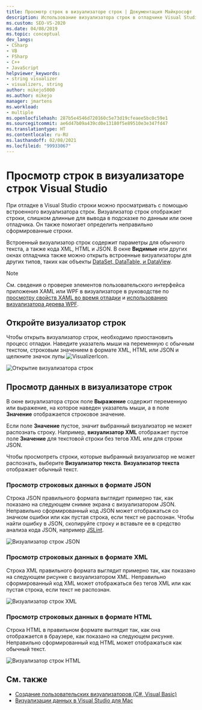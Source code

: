 ```yaml
---
title: Просмотр строк в визуализаторе строк | Документация Майкрософт
description: Использование визуализатора строк в отладчике Visual Studio для просмотра текстовых строк, а также кода XML, HTML и JSON. Вы можете просматривать и объекты других типов, в том числе DataSet и DataTable.
ms.custom: SEO-VS-2020
ms.date: 04/08/2019
ms.topic: conceptual
dev_langs:
- CSharp
- VB
- FSharp
- C++
- JavaScript
helpviewer_keywords:
- string visualizer
- visualizers, string
author: mikejo5000
ms.author: mikejo
manager: jmartens
ms.workload:
- multiple
ms.openlocfilehash: 287b5e4546d720160c5e73d19cfeaee5bc0c59e1
ms.sourcegitcommit: ae6d47b09a439cd0e13180f5e89510e3e347fd47
ms.translationtype: HT
ms.contentlocale: ru-RU
ms.lasthandoff: 02/08/2021
ms.locfileid: "99933067"
---
```

# <a name="view-strings-in-a-string-visualizer-in-visual-studio"></a>Просмотр строк в визуализаторе строк Visual Studio

При отладке в Visual Studio строки можно просматривать с помощью встроенного визуализатора строк. Визуализатор строк отображает строки, слишком длинные для вывода в подсказке по данным или окне отладчика. Он также помогает определить неправильно сформированные строки.

Встроенный визуализатор строк содержит параметры для обычного текста, а также кода XML, HTML и JSON. В окне **Видимые** или других окнах отладчика также можно открыть встроенные визуализаторы для других типов, таких как объекты [DataSet, DataTable, и DataView](../debugger/dataset-visualizer-dialog-box.md).

> [!NOTE]
> См. сведения о проверке элементов пользовательского интерфейса приложения XAML или WPF в визуализаторе в руководстве по [просмотру свойств XAML во время отладки](../xaml-tools/inspect-xaml-properties-while-debugging.md) и [использованию визуализатора дерева WPF](../debugger/how-to-use-the-wpf-tree-visualizer.md).

## <a name="open-a-string-visualizer"></a>Откройте визуализатор строк

Чтобы открыть визуализатор строк, необходимо приостановить процесс отладки. Наведите указатель мыши на переменную с обычным текстом, строковым значением в формате XML, HTML или JSON и щелкните значок лупы ![VisualizerIcon](../debugger/media/dbg-tips-visualizer-icon.png "Значок визуализатора").

![Открытие визуализатора строк](../debugger/media/dbg-tips-string-visualizers.png "Визуализатор простых строк")

## <a name="view-string-visualizer-data"></a>Просмотр данных в визуализаторе строк

В окне визуализатора строк поле **Выражение** содержит переменную или выражение, на которое наведен указатель мыши, а в поле **Значение** отображается строковое значение.

Если поле **Значение** пустое, значит выбранный визуализатор не может распознать строку. Например, **визуализатор XML** отображает пустое поле **Значение** для текстовой строки без тегов XML или для строки JSON.

Чтобы просмотреть строки, которые выбранный визуализатор не может распознать, выберите **Визуализатор текста**. **Визуализатор текста** отображает обычный текст.

### <a name="view-json-string-data"></a>Просмотр строковых данных в формате JSON

Строка JSON правильного формата выглядит примерно так, как показано на следующем снимке экрана с визуализатором JSON. Неправильно сформированный код JSON может отображаться со значком ошибки или как пустая строка, если текст не распознан. Чтобы найти ошибку в JSON, скопируйте строку и вставьте ее в средство анализа кода JSON, например [JSLint](https://www.jslint.com/).

![Визуализатор строк JSON](../debugger/media/dbg-tips-string-visualizer-json.png "Визуализатор строк JSON")

### <a name="view-xml-string-data"></a>Просмотр строковых данных в формате XML

Строка XML правильного формата выглядит примерно так, как показано на следующем рисунке с визуализатором XML. Неправильно сформированный код XML может отображаться без тегов XML или как пустая строка, если текст не распознан.

![Визуализатор строк XML](../debugger/media/dbg-string-visualizers-xml.png "Визуализатор строк XML")

### <a name="view-html-string-data"></a>Просмотр строковых данных в формате HTML

Строка HTML в правильном формате выглядит так, как она отображается в браузере, как показано на следующем рисунке. Неправильно сформированный код HTML может отображаться как обычный текст.

![Визуализатор строк HTML](../debugger/media/dbg-string-visualizers-html.png "Визуализатор строк HTML")

## <a name="see-also"></a>См. также

- [Создание пользовательских визуализаторов (C#, Visual Basic)](../debugger/create-custom-visualizers-of-data.md)
- [Визуализации данных в Visual Studio для Mac](/visualstudio/mac/data-visualizations)